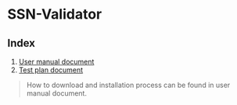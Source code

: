 # SSN-Validator

## Index
1. [User manual document](docs/usermanual.md)
2. [Test plan document](docs/testplan.md)

> How to download and installation process can be found in user manual document.